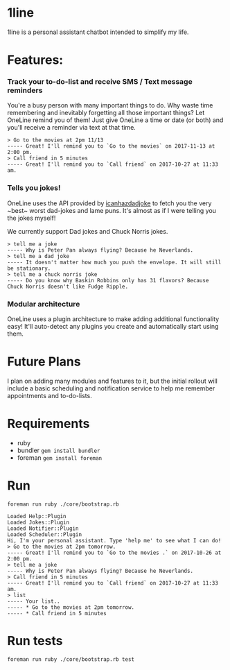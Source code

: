 # 1line

1line is a personal assistant chatbot intended to simplify my life.

# Features:

### Track your to-do-list and receive SMS / Text message reminders
You're a busy person with many important things to do. Why waste time remembering and inevitably forgetting all those important things? Let OneLine remind you of them! Just give OneLine a time or date (or both) and you'll receive a reminder via text at that time.

```
> Go to the movies at 2pm 11/13
----- Great! I'll remind you to `Go to the movies` on 2017-11-13 at 2:00 pm.
> Call friend in 5 minutes
----- Great! I'll remind you to `Call friend` on 2017-10-27 at 11:33 am.
```


### Tells you jokes!
OneLine uses the API provided by [icanhazdadjoke](https://icanhazdadjoke.com) to fetch you the very ~best~ worst dad-jokes and lame puns. It's almost as if I were telling you the jokes myself!

We currently support Dad jokes and Chuck Norris jokes.
```
> tell me a joke
----- Why is Peter Pan always flying? Because he Neverlands.
> tell me a dad joke
----- It doesn't matter how much you push the envelope. It will still be stationary.
> tell me a chuck norris joke
----- Do you know why Baskin Robbins only has 31 flavors? Because Chuck Norris doesn't like Fudge Ripple.
```

### Modular architecture
OneLine uses a plugin architecture to make adding additional functionality easy! It'll auto-detect any plugins you create and automatically start using them.


# Future Plans

I plan on adding many modules and features to it, but the initial rollout will include a basic scheduling and notification service to help me remember appointments and to-do-lists.


# Requirements
* ruby
* bundler `gem install bundler`
* foreman `gem install foreman`

# Run
`foreman run ruby ./core/bootstrap.rb`

```
Loaded Help::Plugin
Loaded Jokes::Plugin
Loaded Notifier::Plugin
Loaded Scheduler::Plugin
Hi, I'm your personal assistant. Type 'help me' to see what I can do!
> Go to the movies at 2pm tomorrow.
----- Great! I'll remind you to `Go to the movies .` on 2017-10-26 at 2:00 pm.
> tell me a joke
----- Why is Peter Pan always flying? Because he Neverlands.
> Call friend in 5 minutes
----- Great! I'll remind you to `Call friend` on 2017-10-27 at 11:33 am.
> list
----- Your list..
----- * Go to the movies at 2pm tomorrow.
----- * Call friend in 5 minutes
```

# Run tests
`foreman run ruby ./core/bootstrap.rb test`
